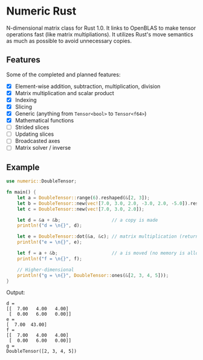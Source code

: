 
# Numeric Rust

N-dimensional matrix class for Rust 1.0. It links to OpenBLAS to make tensor
operations fast (like matrix multipliations). It utilizes Rust's move semantics
as much as possible to avoid unnecessary copies.

## Features

Some of the completed and planned features:

* [x] Element-wise addition, subtraction, multiplication, division
* [x] Matrix multiplication and scalar product
* [x] Indexing
* [x] Slicing
* [x] Generic (anything from `Tensor<bool>` to `Tensor<f64>`)
* [x] Mathematical functions
* [ ] Strided slices
* [ ] Updating slices
* [ ] Broadcasted axes
* [ ] Matrix solver / inverse

## Example

```rust
use numeric::DoubleTensor;

fn main() {
    let a = DoubleTensor::range(6).reshaped(&[2, 3]);
    let b = DoubleTensor::new(vec![7.0, 3.0, 2.0, -3.0, 2.0, -5.0]).reshaped(&[2, 3]);
    let c = DoubleTensor::new(vec![7.0, 3.0, 2.0]);

    let d = &a + &b;                   // a copy is made
    println!("d = \n{}", d);

    let e = DoubleTensor::dot(&a, &c); // matrix multiplication (returns a new tensor)
    println!("e = \n{}", e);

    let f = a + &b;                    // a is moved (no memory is allocated)
    println!("f = \n{}", f);

    // Higher-dimensional
    println!("g = \n{}", DoubleTensor::ones(&[2, 3, 4, 5]));
}
```

Output:

```
d =
[[  7.00   4.00   4.00]
 [  0.00   6.00   0.00]]
e =
[  7.00  43.00]
f =
[[  7.00   4.00   4.00]
 [  0.00   6.00   0.00]]
g =
DoubleTensor([2, 3, 4, 5])    
```
